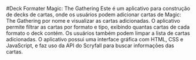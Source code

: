 #Deck Formater Magic: The Gathering 
Este é um aplicativo para construção de decks de cartas, onde os usuários podem adicionar cartas de Magic: The Gathering por nome e visualizar as cartas adicionadas. O aplicativo permite filtrar as cartas por formato e tipo, exibindo quantas cartas de cada formato o deck contém. Os usuários também podem limpar a lista de cartas adicionadas. O aplicativo possui uma interface gráfica com HTML, CSS e JavaScript, e faz uso da API do Scryfall para buscar informações das cartas.
